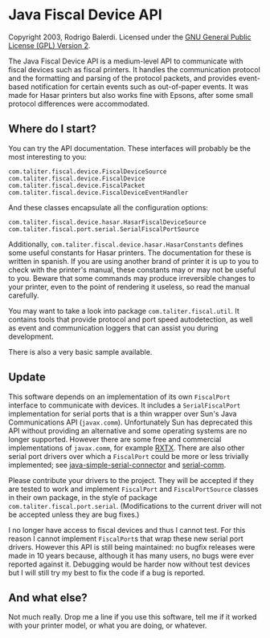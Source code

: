 Java Fiscal Device API
======================

Copyright 2003, Rodrigo Balerdi.
Licensed under the [GNU General Public License (GPL) Version 2](http://www.gnu.org/licenses/gpl-2.0-standalone.html).

The Java Fiscal Device API is a medium-level API to communicate with fiscal devices such as fiscal printers. It handles the communication protocol and the formatting and parsing of the protocol packets, and provides event-based notification for certain events such as out-of-paper events. It was made for Hasar printers but also works fine with Epsons, after some small protocol differences were accommodated.

Where do I start?
-----------------

You can try the API documentation. These interfaces will probably be the most interesting to you:

    com.taliter.fiscal.device.FiscalDeviceSource
    com.taliter.fiscal.device.FiscalDevice
    com.taliter.fiscal.device.FiscalPacket
    com.taliter.fiscal.device.FiscalDeviceEventHandler

And these classes encapsulate all the configuration options:

    com.taliter.fiscal.device.hasar.HasarFiscalDeviceSource
    com.taliter.fiscal.port.serial.SerialFiscalPortSource

Additionally, `com.taliter.fiscal.device.hasar.HasarConstants` defines some useful constants for Hasar printers. The documentation for these is written in spanish. If you are using another brand of printer it is up to you to check with the printer's manual, these constants may or may not be useful to you. Beware that some commands may produce irreversible changes to your printer, even to the point of rendering it useless, so read the manual carefully.

You may want to take a look into package `com.taliter.fiscal.util`. It contains tools that provide protocol and port speed autodetection, as well as event and communication loggers that can assist you during development.

There is also a very basic sample available.

Update
------

This software depends on an implementation of its own `FiscalPort` interface to communicate with devices. It includes a `SerialFiscalPort` implementation for serial ports that is a thin wrapper over Sun's Java Communications API (`javax.comm`). Unfortunately Sun has deprecated this API without providing an alternative and some operating systems are no longer supported. However there are some free and commercial implementations of `javax.comm`, for example [RXTX](http://rxtx.qbang.org/). There are also other serial port drivers over which a `FiscalPort` could be more or less trivially implemented; see [java-simple-serial-connector](https://code.google.com/p/java-simple-serial-connector/) and [serial-comm](https://code.google.com/p/serial-comm/).

Please contribute your drivers to the project. They will be accepted if they are tested to work and implement `FiscalPort` and `FiscalPortSource` classes in their own package, in the style of package `com.taliter.fiscal.port.serial`. (Modifications to the current driver will not be accepted unless they are bug fixes.)

I no longer have access to fiscal devices and thus I cannot test. For this reason I cannot implement `FiscalPort`s that wrap these new serial port drivers. However this API is still being maintained: no bugfix releases were made in 10 years because, although it has many users, no bugs were ever reported against it. Debugging would be harder now without test devices but I will still try my best to fix the code if a bug is reported.

And what else?
--------------

Not much really. Drop me a line if you use this software, tell me if it worked with your printer model, or what you are doing, or whatever.

